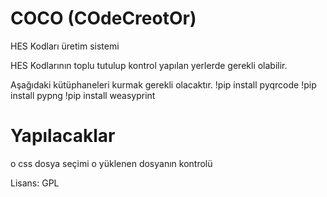 # COCO (COdeCreotOr)

HES Kodları üretim sistemi

HES Kodlarının toplu tutulup kontrol yapılan yerlerde gerekli olabilir.

Aşağıdaki kütüphaneleri kurmak gerekli olacaktır.
!pip install pyqrcode
!pip install pypng
!pip install weasyprint

# Yapılacaklar
o css dosya seçimi
o yüklenen dosyanın kontrolü

Lisans:
GPL
